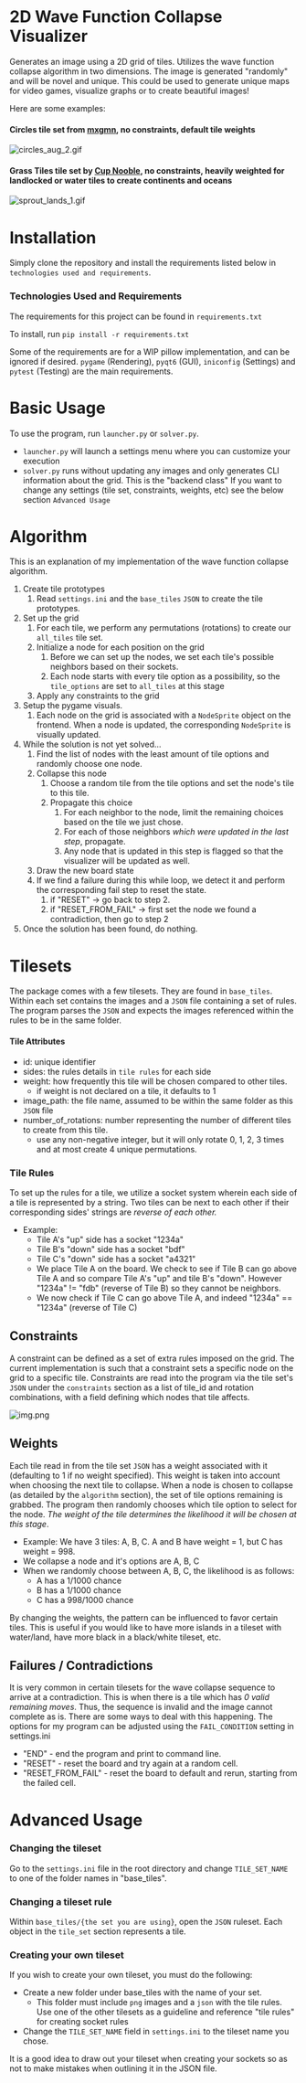# 2D Wave Function Collapse Visualizer
Generates an image using a 2D grid of tiles. Utilizes the wave function collapse 
algorithm in two dimensions. The image is generated "randomly" and will be novel and unique.
This could be used to generate unique maps for video games, visualize graphs or to create beautiful images!

Here are some examples:
#### Circles tile set from [mxgmn](https://github.com/mxgmn/WaveFunctionCollapse), no constraints, default tile weights
![circles_aug_2.gif](output/gifs/circles_aug_2.gif)
#### Grass Tiles tile set by [Cup Nooble](https://cupnooble.itch.io/sprout-lands-asset-pack), no constraints, heavily weighted for landlocked or water tiles to create continents and oceans
![sprout_lands_1.gif](output/gifs/sprout_lands_1.gif)
# Installation
Simply clone the repository and install the requirements listed below in `technologies used and requirements`.

### Technologies Used and Requirements
The requirements for this project can be found in `requirements.txt`

To install, run `pip install -r requirements.txt`

Some of the requirements are for a WIP pillow implementation, and can be ignored if desired.
`pygame` (Rendering), `pyqt6` (GUI), `iniconfig` (Settings) and `pytest` (Testing) are the main requirements.

# Basic Usage
To use the program, run `launcher.py` or `solver.py`.
- `launcher.py` will launch a settings menu where you can customize your execution
- `solver.py` runs without updating any images and only generates CLI information about the grid. This is the "backend class"
If you want to change any settings (tile set, constraints, weights, etc) see the below section `Advanced Usage`

# Algorithm
This is an explanation of my implementation of the wave function collapse algorithm.
1. Create tile prototypes 
   1. Read `settings.ini` and the `base_tiles` `JSON` to create the tile prototypes.
2. Set up the grid 
   1. For each tile, we perform any permutations (rotations) to create our `all_tiles` tile set.
   2. Initialize a node for each position on the grid
      1. Before we can set up the nodes, we set each tile's possible neighbors based on their sockets.
      2. Each node starts with every tile option as a possibility, so the `tile_options` are set to `all_tiles` at this stage
   3. Apply any constraints to the grid
3. Setup the pygame visuals.
   1. Each node on the grid is associated with a `NodeSprite` object on the frontend. 
When a node is updated, the corresponding `NodeSprite` is visually updated.
4. While the solution is not yet solved...
   1. Find the list of nodes with the least amount of tile options and randomly choose one node.
   2. Collapse this node
      1. Choose a random tile from the tile options and set the node's tile to this tile.
      2. Propagate this choice
         1. For each neighbor to the node, limit the remaining choices based on the tile we just chose.
         2. For each of those neighbors *which were updated in the last step*, propagate.
         3. Any node that is updated in this step is flagged so that the visualizer will be updated as well.
   3. Draw the new board state
   4. If we find a failure during this while loop, we detect it and perform the corresponding fail step to reset the state.
      1. if "RESET" -> go back to step 2. 
      2. if "RESET_FROM_FAIL" -> first set the node we found a contradiction, then go to step 2
5. Once the solution has been found, do nothing.


# Tilesets
The package comes with a few tilesets. They are found in `base_tiles`.
Within each set contains the images and a `JSON` file containing a set of rules.
The program parses the `JSON` and expects the images referenced within the rules to be
in the same folder. 
#### Tile Attributes
- id: unique identifier
- sides: the rules details in `tile rules` for each side
- weight: how frequently this tile will be chosen compared to other tiles.
  - if weight is not declared on a tile, it defaults to 1
- image_path: the file name, assumed to be within the same folder as this `JSON` file
- number_of_rotations: number representing the number of different tiles to create from this tile. 
  - use any non-negative integer, but it will only rotate 0, 1, 2, 3 times and at most create 4 unique permutations.

### Tile Rules
To set up the rules for a tile, we utilize a socket system wherein each side of a
tile is represented by a string. Two tiles can be next to each other if their corresponding
sides' strings are *reverse of each other.*
- Example: 
  - Tile A's "up" side has a socket "1234a"
  - Tile B's "down" side has a socket "bdf"
  - Tile C's "down" side has a socket "a4321"
  - We place Tile A on the board. We check to see if Tile B can go above Tile A and so
compare Tile A's "up" and tile B's "down". However "1234a" != "fdb" (reverse of Tile B) so they cannot be neighbors.
  - We now check if Tile C can go above Tile A, and indeed "1234a" == "1234a" (reverse of Tile C)


## Constraints
A constraint can be defined as a set of extra rules imposed on the grid. The current implementation
is such that a constraint sets a specific node on the grid to a specific tile. 
Constraints are read into the program via the tile set's `JSON` under the `constraints` section as a list
of tile_id and rotation combinations, with a field defining which nodes that tile affects.

![img.png](img.png)

## Weights
Each tile read in from the tile set `JSON` has a weight associated with it (defaulting to 1 if no weight specified).
This weight is taken into account when choosing the next tile to collapse.
When a node is chosen to collapse (as detailed by the `algorithm` section), the set of tile options remaining is grabbed.
The program then randomly chooses which tile option to select for the node. 
*The weight of the tile determines the likelihood it will be chosen at this stage*.
- Example: We have 3 tiles: A, B, C. A and B have weight = 1, but C has weight = 998.
- We collapse a node and it's options are A, B, C
- When we randomly choose between A, B, C, the likelihood is as follows:
  - A has a 1/1000 chance
  - B has a 1/1000 chance
  - C has a 998/1000 chance

By changing the weights, the pattern can be influenced to favor certain tiles.
This is useful if you would like to have more islands in a tileset with water/land, have more
black in a black/white tileset, etc.

## Failures / Contradictions
It is very common in certain tilesets for the wave collapse sequence to arrive at a contradiction.
This is when there is a tile which has *0 valid remaining moves*. Thus, the sequence is invalid and the
image cannot complete as is.
There are some ways to deal with this happening. 
The options for my program can be adjusted using the `FAIL_CONDITION` setting in settings.ini
- "END" - end the program and print to command line.
- "RESET" - reset the board and try again at a random cell.
- "RESET_FROM_FAIL" - reset the board to default and rerun, starting from the failed cell.

# Advanced Usage
### Changing the tileset
Go to the `settings.ini` file in the root directory and change `TILE_SET_NAME` to one of the folder names
in "base_tiles". 

### Changing a tileset rule
Within `base_tiles/{the set you are using}`, open the `JSON` ruleset. 
Each object in the `tile_set` section represents a tile. 

### Creating your own tileset
If you wish to create your own tileset, you must do the following:
- Create a new folder under base_tiles with the name of your set.
  - This folder must include `png` images and a `json` with the tile rules. Use one of the 
other tilesets as a guideline and reference "tile rules" for creating socket rules
- Change the `TILE_SET_NAME` field in `settings.ini` to the tileset name you chose.

It is a good idea to draw out your tileset when creating your sockets so as not to make mistakes
when outlining it in the JSON file.
